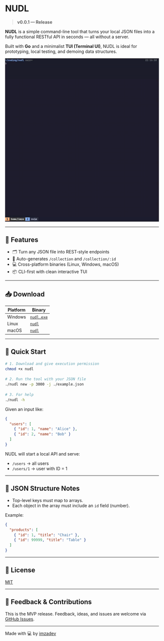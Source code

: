 # NUDL

> **v0.0.1 — Release**

**NUDL** is a simple command-line tool that turns your local JSON files into a fully functional RESTful API in seconds — all without a server.

Built with **Go** and a minimalist **TUI (Terminal UI)**, NUDL is ideal for prototyping, local testing, and demoing data structures.

![NUDL Demo](./assets/demo.gif)

---

## 🔧 Features

- 🗂️ Turn any JSON file into REST-style endpoints
- 🧭 Auto-generates `/collection` and `/collection/:id`
- 💻 Cross-platform binaries (Linux, Windows, macOS)
- 📦 CLI-first with clean interactive TUI

---

## 📥 Download

| Platform | Binary |
|----------|--------|
| Windows  | [`nudl.exe`](./download/v0.0.1/windows/nudl.exe) |
| Linux    | [`nudl`](./download/v0.0.1/linux/nudl)         |
| macOS    | [`nudl`](./download/v0.0.1/mac/nudl)           |

---

## 🚀 Quick Start

```bash
# 1. Download and give execution permission
chmod +x nudl

# 2. Run the tool with your JSON file
./nudl new -p 3000 -j ./example.json

# 3. For help
./nudl -h
```

Given an input like:
```json
{
  "users": [
    { "id": 1, "name": "Alice" },
    { "id": 2, "name": "Bob" }
  ]
}
```
NUDL will start a local API and serve:
- `/users` → all users
- `/users/1` → user with ID = 1

---

## 📁 JSON Structure Notes

- Top-level keys must map to arrays.
- Each object in the array must include an `id` field (number).

Example:
```json
{
  "products": [
    { "id": 1, "title": "Chair" },
    { "id": 99999, "title": "Table" }
  ]
}
```

---

## 📜 License

[MIT](./LICENSE)

---

## 🧪 Feedback & Contributions

This is the MVP release. Feedback, ideas, and issues are welcome via [GitHub Issues](https://github.com/yourname/nudl/issues).

---

Made with 💻 by [imzadev](https://github.com/imzadev)
